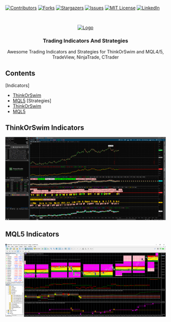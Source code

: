 [![Contributors][contributors-shield]][contributors-url]
[![Forks][forks-shield]][forks-url]
[![Stargazers][stars-shield]][stars-url]
[![Issues][issues-shield]][issues-url]
[![MIT License][license-shield]][license-url]
[![LinkedIn][linkedin-shield]][linkedin-url]


<!-- PROJECT LOGO -->
<br />
<p align="center">
  <a href="https://github.com/bear-gold">
    <img src="https://cdn2.iconfinder.com/data/icons/business-essentials-8/64/market-research-demand-business-growth-512.png" alt="Logo" width="80" height="80">
  </a>

  <h3 align="center">Trading Indicators And Strategies</h3>

  <p align="center">
    Awesome Trading Indicators and Strategies for ThinkOrSwim and MQL4/5, TradeView, NinjaTrade, CTrader
  </p>
</p>



## Contents
[Indicators]
  * [ThinkOrSwim](#thinkorswim-indicators)
  * [MQL5](#mql5-indicators)
[Strategies]
  * [ThinkOrSwim](#thinkorswim-indicators)
  * [MQL5](#mql5-indicators)


## ThinkOrSwim Indicators

[![ThinkOrSwim][TOS-Image]](https://github.com/bear-gold/Trading-Indicators/tree/master/ThinkOrSwim)

## MQL5 Indicators

[![MQL5][MQL5-Image]](https://github.com/bear-gold/Trading-Indicators/tree/master/MQL5)



<!-- MARKDOWN LINKS & IMAGES -->
<!-- https://www.markdownguide.org/basic-syntax/#reference-style-links -->
[contributors-shield]: https://img.shields.io/github/contributors/othneildrew/Best-README-Template.svg?style=flat-square
[contributors-url]: https://github.com/othneildrew/Best-README-Template/graphs/contributors
[forks-shield]: https://img.shields.io/github/forks/othneildrew/Best-README-Template.svg?style=flat-square
[forks-url]: https://github.com/othneildrew/Best-README-Template/network/members
[stars-shield]: https://img.shields.io/github/stars/othneildrew/Best-README-Template.svg?style=flat-square
[stars-url]: https://github.com/othneildrew/Best-README-Template/stargazers
[issues-shield]: https://img.shields.io/github/issues/othneildrew/Best-README-Template.svg?style=flat-square
[issues-url]: https://github.com/othneildrew/Best-README-Template/issues
[license-shield]: https://img.shields.io/github/license/othneildrew/Best-README-Template.svg?style=flat-square
[license-url]: https://github.com/othneildrew/Best-README-Template/blob/master/LICENSE.txt
[linkedin-shield]: https://img.shields.io/badge/-LinkedIn-black.svg?style=flat-square&logo=linkedin&colorB=555
[linkedin-url]: https://linkedin.com/in/othneildrew
[TOS-Image]: ThinkOrSwim/TOS.png
[MQL5-Image]: MQL5/MQL5.png
